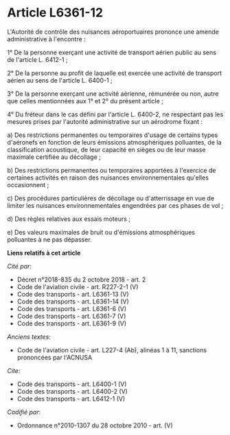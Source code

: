 # Article L6361-12

L'Autorité de contrôle des nuisances aéroportuaires prononce une amende administrative à l'encontre : 

1° De la personne exerçant une activité de transport aérien public au sens de l'article L. 6412-1 ; 

2° De la personne au profit de laquelle est exercée une activité de transport aérien au sens de l'article L. 6400-1 ; 

3° De la personne exerçant une activité aérienne, rémunérée ou non, autre que celles mentionnées aux 1° et 2° du présent
article ; 

4° Du fréteur dans le cas défini par l'article L. 6400-2, ne respectant pas les mesures prises par l'autorité administrative
sur un aérodrome fixant : 

a) Des restrictions permanentes ou temporaires d'usage de certains types d'aéronefs en fonction de leurs émissions
atmosphériques polluantes, de la classification acoustique, de leur capacité en sièges ou de leur masse maximale certifiée au
décollage ; 

b) Des restrictions permanentes ou temporaires apportées à l'exercice de certaines activités en raison des nuisances
environnementales qu'elles occasionnent ; 

c) Des procédures particulières de décollage ou d'atterrissage en vue de limiter les nuisances environnementales engendrées
par ces phases de vol ; 

d) Des règles relatives aux essais moteurs ; 

e) Des valeurs maximales de bruit ou d'émissions atmosphériques polluantes à ne pas dépasser.

**Liens relatifs à cet article**

_Cité par_:

  - Décret n°2018-835 du 2 octobre 2018 - art. 2
  - Code de l'aviation civile - art. R227-2-1 (V)
  - Code des transports - art. L6361-13 (V)
  - Code des transports - art. L6361-14 (V)
  - Code des transports - art. L6361-6 (V)
  - Code des transports - art. L6361-7 (V)
  - Code des transports - art. L6361-9 (V)

_Anciens textes_:

  - Code de l'aviation civile - art. L227-4 (Ab), alinéas 1 à 11, sanctions prononcées par l'ACNUSA

_Cite_:

  - Code des transports - art. L6400-1 (V)
  - Code des transports - art. L6400-2 (V)
  - Code des transports - art. L6412-1 (V)

_Codifié par_:

  - Ordonnance n°2010-1307 du 28 octobre 2010 - art. (V)

